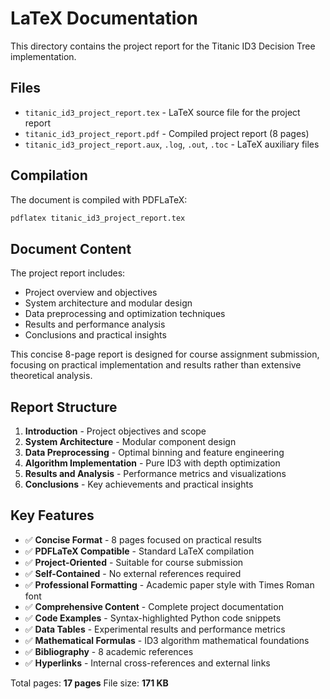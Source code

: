 # LaTeX Documentation

This directory contains the project report for the Titanic ID3 Decision Tree implementation.

## Files

- `titanic_id3_project_report.tex` - LaTeX source file for the project report
- `titanic_id3_project_report.pdf` - Compiled project report (8 pages)
- `titanic_id3_project_report.aux`, `.log`, `.out`, `.toc` - LaTeX auxiliary files

## Compilation

The document is compiled with PDFLaTeX:

```bash
pdflatex titanic_id3_project_report.tex
```

## Document Content

The project report includes:
- Project overview and objectives
- System architecture and modular design
- Data preprocessing and optimization techniques  
- Results and performance analysis
- Conclusions and practical insights

This concise 8-page report is designed for course assignment submission, focusing on practical implementation and results rather than extensive theoretical analysis.

## Report Structure

1. **Introduction** - Project objectives and scope
2. **System Architecture** - Modular component design
3. **Data Preprocessing** - Optimal binning and feature engineering
4. **Algorithm Implementation** - Pure ID3 with depth optimization
5. **Results and Analysis** - Performance metrics and visualizations
6. **Conclusions** - Key achievements and practical insights

## Key Features

- ✅ **Concise Format** - 8 pages focused on practical results
- ✅ **PDFLaTeX Compatible** - Standard LaTeX compilation
- ✅ **Project-Oriented** - Suitable for course submission
- ✅ **Self-Contained** - No external references required
- ✅ **Professional Formatting** - Academic paper style with Times Roman font
- ✅ **Comprehensive Content** - Complete project documentation
- ✅ **Code Examples** - Syntax-highlighted Python code snippets
- ✅ **Data Tables** - Experimental results and performance metrics
- ✅ **Mathematical Formulas** - ID3 algorithm mathematical foundations
- ✅ **Bibliography** - 8 academic references
- ✅ **Hyperlinks** - Internal cross-references and external links

Total pages: **17 pages**
File size: **171 KB**